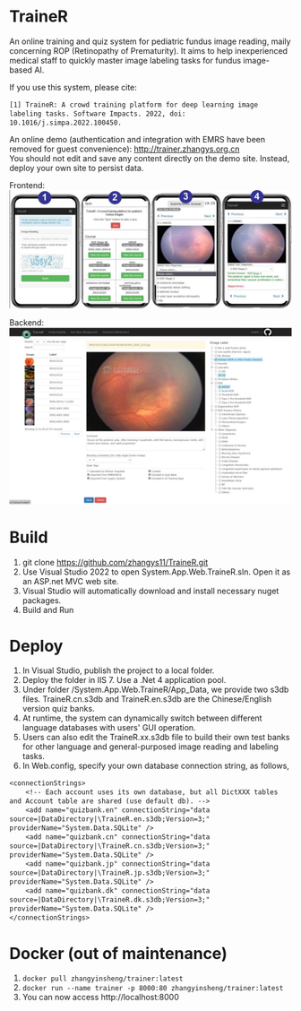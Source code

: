 # TraineR

An online training and quiz system for pediatric fundus image reading, maily concerning ROP (Retinopathy of Prematurity). 
It aims to help inexperienced medical staff to quickly master image labeling tasks for fundus image-based AI.     

If you use this system, please cite:
```
[1] TraineR: A crowd training platform for deep learning image labeling tasks. Software Impacts. 2022, doi: 10.1016/j.simpa.2022.100450.
```


An online demo (authentication and integration with EMRS have been removed for guest convenience): 
http://trainer.zhangys.org.cn   
You should not edit and save any content directly on the demo site. Instead, deploy your own site to persist data. 

Frontend:   
<img src="front.jpg">

Backend:   
<img src="back.jpg">

# Build

1. git clone https://github.com/zhangys11/TraineR.git
2. Use Visual Studio 2022 to open System.App.Web.TraineR.sln. Open it as an ASP.net MVC web site.
3. Visual Studio will automatically download and install necessary nuget packages.
4. Build and Run

# Deploy

1. In Visual Studio, publish the project to a local folder.
2. Deploy the folder in IIS 7. Use a .Net 4 application pool.  
3. Under folder /System.App.Web.TraineR/App_Data, we provide two s3db files. TraineR.cn.s3db and TraineR.en.s3db are the Chinese/English version quiz banks. 
4. At runtime, the system can dynamically switch between different language databases with users' GUI operation.
5. Users can also edit the TraineR.xx.s3db file to build their own test banks for other language and general-purposed image reading and labeling tasks.   
6. In Web.config, specify your own database connection string, as follows,  

```
<connectionStrings>
	<!-- Each account uses its own database, but all DictXXX tables and Account table are shared (use default db). -->
	<add name="quizbank.en" connectionString="data source=|DataDirectory|\TraineR.en.s3db;Version=3;" providerName="System.Data.SQLite" />
	<add name="quizbank.cn" connectionString="data source=|DataDirectory|\TraineR.cn.s3db;Version=3;" providerName="System.Data.SQLite" />
	<add name="quizbank.jp" connectionString="data source=|DataDirectory|\TraineR.jp.s3db;Version=3;" providerName="System.Data.SQLite" />
	<add name="quizbank.dk" connectionString="data source=|DataDirectory|\TraineR.dk.s3db;Version=3;" providerName="System.Data.SQLite" />
</connectionStrings>
```

# Docker (out of maintenance)

1. `docker pull zhangyinsheng/trainer:latest`  
2. `docker run --name trainer -p 8000:80 zhangyinsheng/trainer:latest`  
3. You can now access http://localhost:8000

